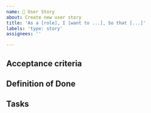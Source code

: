 ```yaml
---
name: 📘 User Story
about: Create new user story
title: 'As a [role], I [want to ...], So that [...]'
labels: 'type: story'
assignees: ''

---
```


<!--
- Independent
- Negotiable
- Valuable
- Estimable
- Small
- Testable

As a [type of user], I want [an action] so that [a reason/a value]
-->
  
## Acceptance criteria
<!-- 
- [ ] Given that I am a new user, when I go to the sign up page and enter an username and password and click on sign up, then I am successfully registered and able to log in with my chosen credentials.
-->
    
## Definition of Done
<!-- 
- [ ] All acceptance criteria met
- [ ] Code reviewed
- [ ] Tests passed
- [ ] Unit test coverage > 85%
- [ ] Documentation updated
-->

## Tasks
<!-- 
- [ ] Task 1
- [ ] Develop the login class
-->
